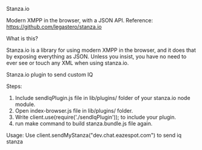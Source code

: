 Stanza.io

Modern XMPP in the browser, with a JSON API.
Reference: https://github.com/legastero/stanza.io

What is this?

Stanza.io is a library for using modern XMPP in the browser, and it does that by exposing everything as JSON. Unless you insist, you have no need to ever see or touch any XML when using stanza.io.


Stanza.io plugin to send custom IQ

Steps:
1. Include sendIqPlugin.js file in lib/plugins/ folder of your stanza.io node module.
2. Open index-browser.js file in lib/plugins/ folder.
3. Write client.use(require('./sendIqPlugin')); to include your plugin.
4. run make command to build stanza.bundle.js file again.

Usage:
Use client.sendMyStanza("dev.chat.eazespot.com") to send iq stanza